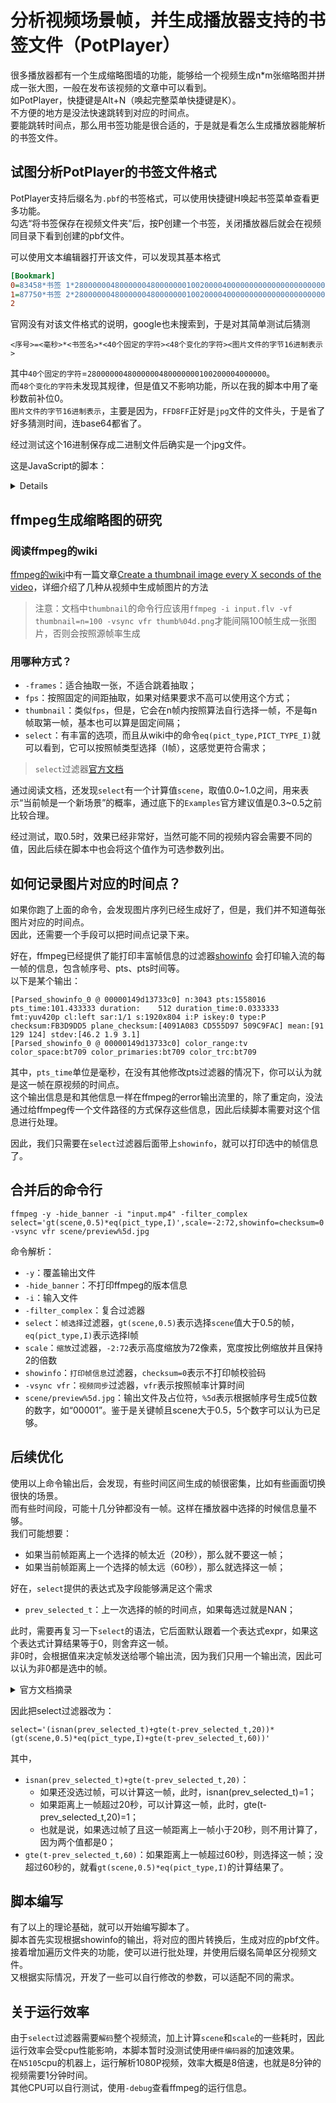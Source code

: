 # 分析视频场景帧，并生成播放器支持的书签文件（PotPlayer）

很多播放器都有一个生成缩略图墙的功能，能够给一个视频生成n*m张缩略图并拼成一张大图，一般在发布该视频的文章中可以看到。  
如PotPlayer，快捷键是Alt+N（唤起完整菜单快捷键是K）。  
不方便的地方是没法快速跳转到对应的时间点。  
要能跳转时间点，那么用书签功能是很合适的，于是就是看怎么生成播放器能解析的书签文件。

## 试图分析PotPlayer的书签文件格式

PotPlayer支持后缀名为`.pbf`的书签格式，可以使用快捷键H唤起书签菜单查看更多功能。  
勾选“将书签保存在视频文件夹”后，按P创建一个书签，关闭播放器后就会在视频同目录下看到创建的pbf文件。

可以使用文本编辑器打开该文件，可以发现其基本格式

```ini
[Bookmark]
0=83458*书签 1*2800000048000000480000000100200004000000000000000000000000000000000000000000000000083458FFD8FFE000104A46494600010.....
1=87750*书签 2*2800000048000000480000000100200004000000000000000000000000000000000000000000000000087750FFD8FFE000104A46494600010.....
2
```

官网没有对该文件格式的说明，google也未搜索到，于是对其简单测试后猜测

```
<序号>=<毫秒>*<书签名>*<40个固定的字符><48个变化的字符><图片文件的字节16进制表示>
```

其中`40个固定的字符`=`2800000048000000480000000100200004000000`。  
而`48个变化的字符`未发现其规律，但是值又不影响功能，所以在我的脚本中用了毫秒数前补位0。  
`图片文件的字节16进制表示`，主要是因为，`FFD8FF`正好是`jpg`文件的文件头，于是省了好多猜测时间，连base64都省了。

经过测试这个16进制保存成二进制文件后确实是一个jpg文件。

这是JavaScript的脚本：
<details>

```javascript
const fs = require('fs');
/**
 * 将16进制或二进制表示的字节码转成Uint8Array，如"FF02"转成[0xff, 0x02]
 * @param {String} str 
 * @param {16|2} radix 
 * @returns {Uint8Array}
 */
function str2bin(str, radix = 16) {
    if (radix != 16 && radix != 2) throw new Error('radix must be 16 or 2');
    let padNum = radix == 16 ? 2 : 8;
    if (str.length / padNum % 1 != 0) throw new Error('str length must be multiple of ' + padNum);
    bufferDecode = [];
    for (let i = 0; i < str.length; i += padNum) {
        let byte2 = str.substring(i, i + padNum);
        let b = parseInt(byte2, radix);
        bufferDecode.push(b);
    }
    return Uint8Array.from(bufferDecode);
}

/**
 * 
 * @param {String} str 
 * @param {String} filepath 
 * @returns {Promise}
 */
function hexstr2file(str, filepath) {
    let bufs = str2bin(str);
    return new Promise((resolve, reject) => {
        fs.createWriteStream(filepath).write(bufs, (err) => {
            if (err) {
                reject(err);
            } else {
                resolve();
            }
        });
    })
}

hexstr2file("FFD8FF....","path/to/file.jpg");
```
</details>

## ffmpeg生成缩略图的研究

### 阅读ffmpeg的wiki

[ffmpeg的wiki](https://trac.ffmpeg.org/wiki)中有一篇文章[Create a thumbnail image every X seconds of the video](https://trac.ffmpeg.org/wiki/Create%20a%20thumbnail%20image%20every%20X%20seconds%20of%20the%20video)，详细介绍了几种从视频中生成帧图片的方法

> 注意：文档中`thumbnail`的命令行应该用`ffmpeg -i input.flv -vf thumbnail=n=100 -vsync vfr thumb%04d.png`才能间隔100帧生成一张图片，否则会按照源帧率生成

### 用哪种方式？

- `-frames`：适合抽取一张，不适合跳着抽取；
- `fps`：按照固定的间距抽取，如果对结果要求不高可以使用这个方式；
- `thumbnail`：类似`fps`，但是，它会在n帧内按照算法自行选择一帧，不是每n帧取第一帧，基本也可以算是固定间隔；
- `select`：有丰富的选项，而且从wiki中的命令`eq(pict_type,PICT_TYPE_I)`就可以看到，它可以按照帧类型选择（I帧），这感觉更符合需求；

> `select`过滤器[官方文档](https://ffmpeg.org/ffmpeg-filters.html#select_002c-aselect)

通过阅读文档，还发现`select`有一个计算值`scene`，取值0.0~1.0之间，用来表示“当前帧是一个新场景”的概率，通过底下的`Examples`官方建议值是0.3~0.5之前比较合理。

经过测试，取0.5时，效果已经非常好，当然可能不同的视频内容会需要不同的值，因此后续在脚本中也会将这个值作为可选参数列出。

## 如何记录图片对应的时间点？

如果你跑了上面的命令，会发现图片序列已经生成好了，但是，我们并不知道每张图片对应的时间点。  
因此，还需要一个手段可以把时间点记录下来。

好在，ffmpeg已经提供了能打印丰富帧信息的过滤器[showinfo](https://ffmpeg.org/ffmpeg-filters.html#showinfo)
会打印输入流的每一帧的信息，包含帧序号、pts、pts时间等。  
以下是某个输出：
```
[Parsed_showinfo_0 @ 00000149d13733c0] n:3043 pts:1558016 pts_time:101.433333 duration:    512 duration_time:0.0333333 fmt:yuv420p cl:left sar:1/1 s:1920x804 i:P iskey:0 type:P checksum:FB3D9DD5 plane_checksum:[4091A083 CD555D97 509C9FAC] mean:[91 129 124] stdev:[46.2 1.9 3.1]
[Parsed_showinfo_0 @ 00000149d13733c0] color_range:tv color_space:bt709 color_primaries:bt709 color_trc:bt709
```

其中，`pts_time`单位是毫秒，在没有其他修改pts过滤器的情况下，你可以认为就是这一帧在原视频的时间点。  
这个输出信息是和其他信息一样在ffmpeg的error输出流里的，除了重定向，没法通过给ffmpeg传一个文件路径的方式保存这些信息，因此后续脚本需要对这个信息进行处理。

因此，我们只需要在`select`过滤器后面带上`showinfo`，就可以打印选中的帧信息了。

## 合并后的命令行

```
ffmpeg -y -hide_banner -i "input.mp4" -filter_complex select='gt(scene,0.5)*eq(pict_type,I)',scale=-2:72,showinfo=checksum=0 -vsync vfr scene/preview%5d.jpg
```

命令解析：

- `-y`：覆盖输出文件
- `-hide_banner`：不打印ffmpeg的版本信息
- `-i`：输入文件
- `-filter_complex`：复合过滤器
- `select`：`帧选择`过滤器，`gt(scene,0.5)`表示选择`scene`值大于0.5的帧，`eq(pict_type,I)`表示选择I帧
- `scale`：`缩放`过滤器，`-2:72`表示高度缩放为72像素，宽度按比例缩放并且保持2的倍数
- `showinfo`：`打印帧信息`过滤器，`checksum=0`表示不打印帧校验码
- `-vsync vfr`：`视频同步`过滤器，`vfr`表示按照帧率计算时间
- `scene/preview%5d.jpg`：输出文件及占位符，`%5d`表示根据帧序号生成5位数的数字，如“00001”。鉴于是关键帧且scene大于0.5，5个数字可以认为已足够。


## 后续优化

使用以上命令输出后，会发现，有些时间区间生成的帧很密集，比如有些画面切换很快的场景。  
而有些时间段，可能十几分钟都没有一帧。这样在播放器中选择的时候信息量不够。  
我们可能想要：

- 如果当前帧距离上一个选择的帧太近（20秒），那么就不要这一帧；
- 如果当前帧距离上一个选择的帧太远（60秒），那么就选择这一帧；

好在，`select`提供的表达式及字段能够满足这个需求

- `prev_selected_t`：上一次选择的帧的时间点，如果每选过就是NAN；
  
此时，需要再复习一下`select`的语法，它后面默认跟着一个表达式expr，如果这个表达式计算结果等于0，则舍弃这一帧。  
非0时，会根据值来决定帧发送给哪个输出流，因为我们只用一个输出流，因此可以认为非0都是选中的帧。

<details>
<summary>官方文档摘录</summary>

This filter accepts the following options:

expr, e
Set expression, which is evaluated for each input frame.

If the expression is evaluated to zero, the frame is discarded.

If the evaluation result is negative or NaN, the frame is sent to the first output; otherwise it is sent to the output with index ceil(val)-1, assuming that the input index starts from 0.

For example a value of 1.2 corresponds to the output with index ceil(1.2)-1 = 2-1 = 1, that is the second output.

outputs, n
Set the number of outputs. The output to which to send the selected frame is based on the result of the evaluation. Default value is 1.

</details>

因此把select过滤器改为：
```
select='(isnan(prev_selected_t)+gte(t-prev_selected_t,20))*(gt(scene,0.5)*eq(pict_type,I)+gte(t-prev_selected_t,60))' 
```
其中，
- `isnan(prev_selected_t)+gte(t-prev_selected_t,20)`：
  - 如果还没选过帧，可以计算这一帧，此时，isnan(prev_selected_t)=1；
  - 如果距离上一帧超过20秒，可以计算这一帧，此时，gte(t-prev_selected_t,20)=1；
  - 也就是说，如果选过帧了且这一帧距离上一帧小于20秒，则不用计算了，因为两个值都是0；
- `gte(t-prev_selected_t,60)`：如果距离上一帧超过60秒，则选择这一帧；没超过60秒的，就看`gt(scene,0.5)*eq(pict_type,I)`的计算结果了。

## 脚本编写

有了以上的理论基础，就可以开始编写脚本了。  
脚本首先实现根据showinfo的输出，将对应的图片转换后，生成对应的pbf文件。  
接着增加遍历文件夹的功能，使可以进行批处理，并使用后缀名简单区分视频文件。  
又根据实际情况，开发了一些可以自行修改的参数，可以适配不同的需求。  

## 关于运行效率

由于`select`过滤器需要`解码`整个视频流，加上计算`scene`和`scale`的一些耗时，因此运行效率会受cpu性能影响，本脚本暂时没测试使用`硬件编码器`的加速效果。  
在`N5105`cpu的机器上，运行解析1080P视频，效率大概是8倍速，也就是8分钟的视频需要1分钟时间。  
其他CPU可以自行测试，使用`-debug`查看ffmpeg的运行信息。
